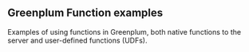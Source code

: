 ## Greenplum Function examples

Examples of using functions in Greenplum, both native functions to the server and user-defined functions (UDFs).

